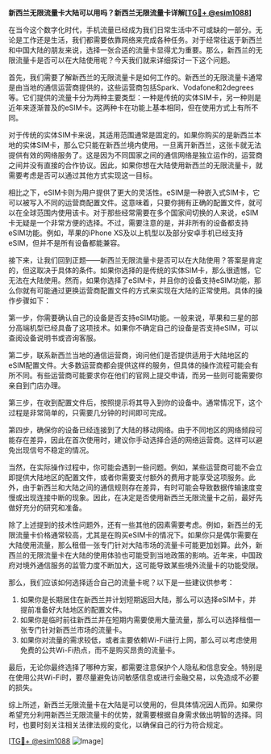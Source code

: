 **新西兰无限流量卡大陆可以用吗？新西兰无限流量卡详解[[TG💪+ @esim1088](https://t.me/s/esim1088)]**

在当今这个数字化时代，手机流量已经成为我们日常生活中不可或缺的一部分。无论是工作还是生活，我们都需要依靠网络来完成各种任务。对于经常往返于新西兰和中国大陆的朋友来说，选择一张合适的流量卡显得尤为重要。那么，新西兰的无限流量卡是否可以在大陆使用呢？今天我们就来详细探讨一下这个问题。

首先，我们需要了解新西兰的无限流量卡是如何工作的。新西兰的无限流量卡通常是由当地的通信运营商提供的，这些运营商包括Spark、Vodafone和2degrees等。它们提供的流量卡分为两种主要类型：一种是传统的实体SIM卡，另一种则是近年来逐渐普及的eSIM卡。这两种卡在功能上基本相同，但在使用方式上有所不同。

对于传统的实体SIM卡来说，其适用范围通常是固定的。如果你购买的是新西兰本地的实体SIM卡，那么它只能在新西兰境内使用。一旦离开新西兰，这张卡就无法提供有效的网络服务了。这是因为不同国家之间的通信网络是独立运作的，运营商之间并没有直接的合作协议。因此，如果你想在大陆使用新西兰的无限流量卡，就需要考虑是否可以通过其他方式实现这一目标。

相比之下，eSIM卡则为用户提供了更大的灵活性。eSIM是一种嵌入式SIM卡，它可以被写入不同的运营商配置文件。这意味着，只要你拥有正确的配置文件，就可以在全球范围内使用该卡。对于那些经常需要在多个国家间切换的人来说，eSIM卡无疑是一个非常方便的选择。不过，需要注意的是，并非所有的设备都支持eSIM功能。例如，苹果的iPhone XS及以上机型以及部分安卓手机已经支持eSIM，但并不是所有设备都能兼容。

接下来，让我们回到正题——新西兰无限流量卡是否可以在大陆使用？答案是肯定的，但这取决于具体的条件。如果你选择的是传统的实体SIM卡，那么很遗憾，它无法在大陆使用。然而，如果你选择了eSIM卡，并且你的设备支持eSIM功能，那么你就有可能通过更换运营商配置文件的方式来实现在大陆的正常使用。具体的操作步骤如下：

第一步，你需要确认自己的设备是否支持eSIM功能。一般来说，苹果和三星的部分高端机型已经具备了这项技术。如果你不确定自己的设备是否支持eSIM，可以查阅设备说明书或咨询客服。

第二步，联系新西兰当地的通信运营商，询问他们是否提供适用于大陆地区的eSIM配置文件。大多数运营商都会提供这样的服务，但具体的操作流程可能会有所不同。有些运营商可能要求你在他们的官网上提交申请，而另一些则可能需要你亲自到门店办理。

第三步，在收到配置文件后，按照提示将其导入到你的设备中。通常情况下，这个过程是非常简单的，只需要几分钟的时间即可完成。

第四步，确保你的设备已经连接到了大陆的移动网络。由于不同地区的网络频段可能存在差异，因此在首次使用时，建议你手动选择合适的网络运营商。这样可以避免出现信号不稳定的情况。

当然，在实际操作过程中，你可能会遇到一些问题。例如，某些运营商可能不会立即提供大陆地区的配置文件，或者你需要支付额外的费用才能享受这项服务。此外，由于新西兰和大陆之间的通信规则存在差异，有时可能会导致数据传输速度变慢或出现连接中断的现象。因此，在决定是否使用新西兰无限流量卡之前，最好先做好充分的研究和准备。

除了上述提到的技术性问题外，还有一些其他的因素需要考虑。例如，新西兰的无限流量卡价格通常较高，尤其是在购买eSIM卡的情况下。如果你只是偶尔需要在大陆使用流量，那么租借一张专门针对大陆市场的流量卡可能更加划算。此外，新西兰的无限流量卡在大陆的使用体验也可能受到当地政策的影响。近年来，中国政府对境外通信服务的监管力度不断加大，这可能导致某些境外流量卡的功能受限。

那么，我们应该如何选择适合自己的流量卡呢？以下是一些建议供参考：

1. 如果你是长期居住在新西兰并计划短期返回大陆，那么可以选择eSIM卡，并提前准备好大陆地区的配置文件。
2. 如果你是临时前往新西兰并在短期内需要使用大量流量，那么可以选择租借一张专门针对新西兰市场的流量卡。
3. 如果你对流量的需求较低，或者主要依赖Wi-Fi进行上网，那么可以考虑使用免费的公共Wi-Fi热点，而不是购买昂贵的流量卡。

最后，无论你最终选择了哪种方案，都需要注意保护个人隐私和信息安全。特别是在使用公共Wi-Fi时，要尽量避免访问敏感信息或进行金融交易，以免造成不必要的损失。

综上所述，新西兰无限流量卡在大陆是可以使用的，但具体情况因人而异。如果你希望充分利用新西兰无限流量卡的优势，就需要根据自身需求做出明智的选择。同时，也要时刻关注相关法律法规的变化，以确保自己的行为符合规定。

[[TG💪+ @esim1088](https://t.me/s/esim1088) ![Image](https://i.postimg.cc/4NQfJmqS/Snipaste-2025-05-13-00-14-12.png)]